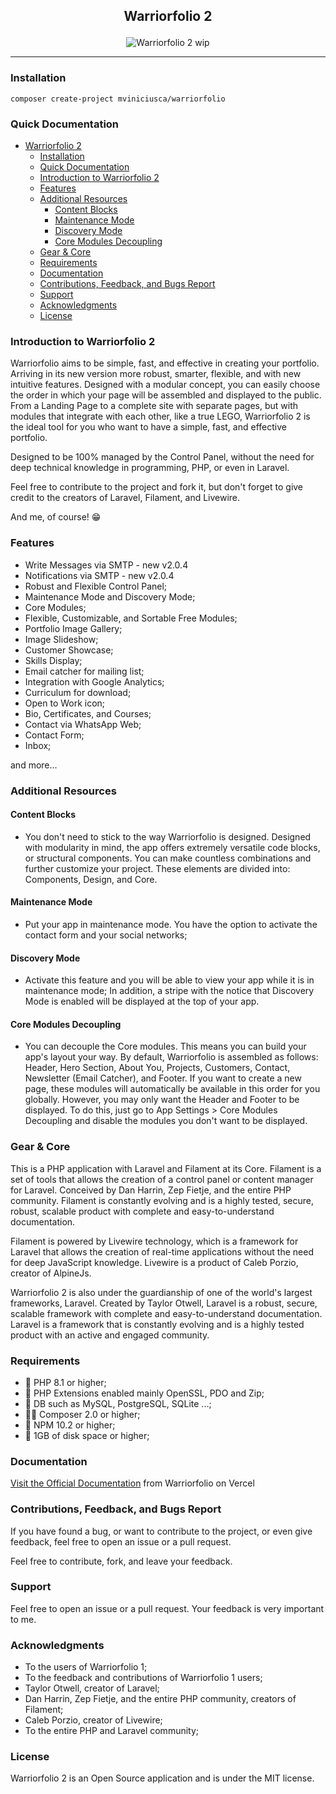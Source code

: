 ## <p align="center"> Warriorfolio 2 </p>

<p align="center">
  <img src="https://raw.githubusercontent.com/mviniciusca/warriorfolio/v2-dev-master/public/img/gif/ezgif-7-41f5195607.gif"  alt="Warriorfolio 2 wip">
</p>

___

### Installation
```
composer create-project mviniciusca/warriorfolio
```
### Quick Documentation
- [ Warriorfolio 2 ](#-warriorfolio-2-)
  - [Installation](#installation)
  - [Quick Documentation](#quick-documentation)
  - [Introduction to Warriorfolio 2](#introduction-to-warriorfolio-2)
  - [Features](#features)
  - [Additional Resources](#additional-resources)
    - [Content Blocks](#content-blocks)
    - [Maintenance Mode](#maintenance-mode)
    - [Discovery Mode](#discovery-mode)
    - [Core Modules Decoupling](#core-modules-decoupling)
  - [Gear \& Core](#gear--core)
  - [Requirements](#requirements)
  - [Documentation](#documentation)
  - [Contributions, Feedback, and Bugs Report](#contributions-feedback-and-bugs-report)
  - [Support](#support)
  - [Acknowledgments](#acknowledgments)
  - [License](#license)

### Introduction to Warriorfolio 2
Warriorfolio aims to be simple, fast, and effective in creating your portfolio. Arriving in its new version more robust, smarter, flexible, and with new intuitive features. Designed with a modular concept, you can easily choose the order in which your page will be assembled and displayed to the public. From a Landing Page to a complete site with separate pages, but with modules that integrate with each other, like a true LEGO, Warriorfolio 2 is the ideal tool for you who want to have a simple, fast, and effective portfolio.

Designed to be 100% managed by the Control Panel, without the need for deep technical knowledge in programming, PHP, or even in Laravel.

Feel free to contribute to the project and fork it, but don't forget to give credit to the creators of Laravel, Filament, and Livewire.

And me, of course! 😁

### Features
- Write Messages via SMTP - new v2.0.4
- Notifications via SMTP - new v2.0.4
- Robust and Flexible Control Panel;
- Maintenance Mode and Discovery Mode;
- Core Modules;
- Flexible, Customizable, and Sortable Free Modules;
- Portfolio Image Gallery;
- Image Slideshow;
- Customer Showcase;
- Skills Display;
- Email catcher for mailing list;
- Integration with Google Analytics;
- Curriculum for download;
- Open to Work icon;
- Bio, Certificates, and Courses;
- Contact via WhatsApp Web;
- Contact Form;
- Inbox;

and more...

### Additional Resources

#### Content Blocks
- You don't need to stick to the way Warriorfolio is designed. Designed with modularity in mind, the app offers extremely versatile code blocks, or structural components. You can make countless combinations and further customize your project. These elements are divided into: Components, Design, and Core.
#### Maintenance Mode
- Put your app in maintenance mode. You have the option to activate the contact form and your social networks;
#### Discovery Mode
- Activate this feature and you will be able to view your app while it is in maintenance mode; In addition, a stripe with the notice that Discovery Mode is enabled will be displayed at the top of your app.
  
#### Core Modules Decoupling
- You can decouple the Core modules. This means you can build your app's layout your way. By default, Warriorfolio is assembled as follows: Header, Hero Section, About You, Projects, Customers, Contact, Newsletter (Email Catcher), and Footer. If you want to create a new page, these modules will automatically be available in this order for you globally. However, you may only want the Header and Footer to be displayed. To do this, just go to App Settings > Core Modules Decoupling and disable the modules you don't want to be displayed.

### Gear & Core
This is a PHP application with Laravel and Filament at its Core. Filament is a set of tools that allows the creation of a control panel or content manager for Laravel. Conceived by Dan Harrin, Zep Fietje, and the entire PHP community. Filament is constantly evolving and is a highly tested, secure, robust, scalable product with complete and easy-to-understand documentation.

Filament is powered by Livewire technology, which is a framework for Laravel that allows the creation of real-time applications without the need for deep JavaScript knowledge. Livewire is a product of Caleb Porzio, creator of AlpineJs.

Warriorfolio 2 is also under the guardianship of one of the world's largest frameworks, Laravel. Created by Taylor Otwell, Laravel is a robust, secure, scalable framework with complete and easy-to-understand documentation. Laravel is a framework that is constantly evolving and is a highly tested product with an active and engaged community.

### Requirements 
- 🐘 PHP 8.1 or higher;
- 🧪 PHP Extensions enabled mainly OpenSSL, PDO and Zip;
- 💾 DB such as MySQL, PostgreSQL, SQLite ...;
- 🤵🏻 Composer 2.0 or higher;
- 🌱 NPM 10.2 or higher;
- 💎 1GB of disk space or higher;

### Documentation
[Visit the Official Documentation](https://warriorfolio.vercel.app/) from Warriorfolio on Vercel


### Contributions, Feedback, and Bugs Report
If you have found a bug, or want to contribute to the project, or even give feedback, feel free to open an issue or a pull request.

Feel free to contribute, fork, and leave your feedback.

### Support
Feel free to open an issue or a pull request. Your feedback is very important to me.

### Acknowledgments
- To the users of Warriorfolio 1;
- To the feedback and contributions of Warriorfolio 1 users;
- Taylor Otwell, creator of Laravel;
- Dan Harrin, Zep Fietje, and the entire PHP community, creators of Filament;
- Caleb Porzio, creator of Livewire;
- To the entire PHP and Laravel community;

### License
Warriorfolio 2 is an Open Source application and is under the MIT license.



